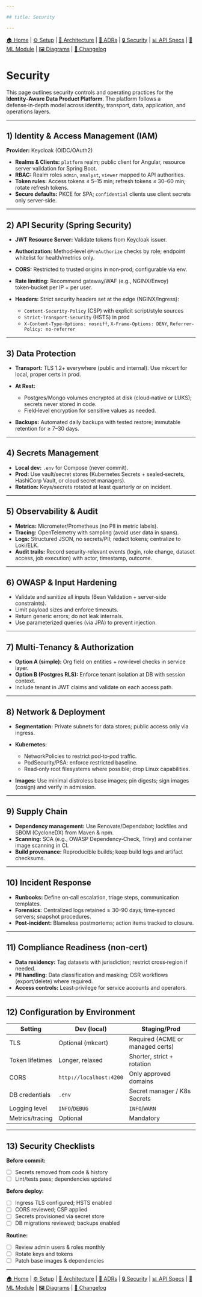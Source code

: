 ```yaml
---

## title: Security

---
```


[🏠 Home](index.md) | [⚙ Setup](setup.md) | [📐 Architecture](architecture.md) | [📜 ADRs](ADRs) | [🔒 Security](security.md) | [📊 API Specs](api-specs.md) | [🤖 ML Module](ml-module.md) | [🖼 Diagrams](diagrams/) | [📝 Changelog](CHANGELOG.md)

# Security

This page outlines security controls and operating practices for the **Identity‑Aware Data Product Platform**. The platform follows a defense‑in‑depth model across identity, transport, data, application, and operations layers.

---

## 1) Identity & Access Management (IAM)

**Provider:** Keycloak (OIDC/OAuth2)

* **Realms & Clients:** `platform` realm; public client for Angular, resource server validation for Spring Boot.
* **RBAC:** Realm roles `admin`, `analyst`, `viewer` mapped to API authorities.
* **Token rules:** Access tokens ≤ 5–15 min; refresh tokens ≤ 30–60 min; rotate refresh tokens.
* **Secure defaults:** PKCE for SPA; `confidential` clients use client secrets only server‑side.

---

## 2) API Security (Spring Security)

* **JWT Resource Server:** Validate tokens from Keycloak issuer.
* **Authorization:** Method‑level `@PreAuthorize` checks by role; endpoint whitelist for health/metrics only.
* **CORS:** Restricted to trusted origins in non‑prod; configurable via env.
* **Rate limiting:** Recommend gateway/WAF (e.g., NGINX/Envoy) token‑bucket per IP + per user.
* **Headers:** Strict security headers set at the edge (NGINX/Ingress):

    * `Content-Security-Policy` (CSP) with explicit script/style sources
    * `Strict-Transport-Security` (HSTS) in prod
    * `X-Content-Type-Options: nosniff`, `X-Frame-Options: DENY`, `Referrer-Policy: no-referrer`

---

## 3) Data Protection

* **Transport:** TLS 1.2+ everywhere (public and internal). Use mkcert for local, proper certs in prod.
* **At Rest:**

    * Postgres/Mongo volumes encrypted at disk (cloud‑native or LUKS); secrets never stored in code.
    * Field‑level encryption for sensitive values as needed.
* **Backups:** Automated daily backups with tested restore; immutable retention for ≥ 7–30 days.

---

## 4) Secrets Management

* **Local dev:** `.env` for Compose (never commit).
* **Prod:** Use vault/secret stores (Kubernetes Secrets + sealed‑secrets, HashiCorp Vault, or cloud secret managers).
* **Rotation:** Keys/secrets rotated at least quarterly or on incident.

---

## 5) Observability & Audit

* **Metrics:** Micrometer/Prometheus (no PII in metric labels).
* **Tracing:** OpenTelemetry with sampling (avoid user data in spans).
* **Logs:** Structured JSON, no secrets/PII; redact tokens; centralize to Loki/ELK.
* **Audit trails:** Record security‑relevant events (login, role change, dataset access, job execution) with actor, timestamp, outcome.

---

## 6) OWASP & Input Hardening

* Validate and sanitize all inputs (Bean Validation + server‑side constraints).
* Limit payload sizes and enforce timeouts.
* Return generic errors; do not leak internals.
* Use parameterized queries (via JPA) to prevent injection.

---

## 7) Multi‑Tenancy & Authorization

* **Option A (simple):** Org field on entities + row‑level checks in service layer.
* **Option B (Postgres RLS):** Enforce tenant isolation at DB with session context.
* Include tenant in JWT claims and validate on each access path.

---

## 8) Network & Deployment

* **Segmentation:** Private subnets for data stores; public access only via ingress.
* **Kubernetes:**

    * NetworkPolicies to restrict pod‑to‑pod traffic.
    * PodSecurity/PSA: enforce restricted baseline.
    * Read‑only root filesystems where possible; drop Linux capabilities.
* **Images:** Use minimal distroless base images; pin digests; sign images (cosign) and verify in admission.

---

## 9) Supply Chain

* **Dependency management:** Use Renovate/Dependabot; lockfiles and SBOM (CycloneDX) from Maven & npm.
* **Scanning:** SCA (e.g., OWASP Dependency‑Check, Trivy) and container image scanning in CI.
* **Build provenance:** Reproducible builds; keep build logs and artifact checksums.

---

## 10) Incident Response

* **Runbooks:** Define on‑call escalation, triage steps, communication templates.
* **Forensics:** Centralized logs retained ≥ 30–90 days; time‑synced servers; snapshot procedures.
* **Post‑incident:** Blameless postmortems; action items tracked to closure.

---

## 11) Compliance Readiness (non‑cert)

* **Data residency:** Tag datasets with jurisdiction; restrict cross‑region if needed.
* **PII handling:** Data classification and masking; DSR workflows (export/delete) where required.
* **Access controls:** Least‑privilege for service accounts and operators.

---

## 12) Configuration by Environment

| Setting         | Dev (local)             | Staging/Prod                     |
| --------------- | ----------------------- | -------------------------------- |
| TLS             | Optional (mkcert)       | Required (ACME or managed certs) |
| Token lifetimes | Longer, relaxed         | Shorter, strict + rotation       |
| CORS            | `http://localhost:4200` | Only approved domains            |
| DB credentials  | `.env`                  | Secret manager / K8s Secrets     |
| Logging level   | `INFO`/`DEBUG`          | `INFO`/`WARN`                    |
| Metrics/tracing | Optional                | Mandatory                        |

---

## 13) Security Checklists

**Before commit:**

* [ ] Secrets removed from code & history
* [ ] Lint/tests pass; dependencies updated

**Before deploy:**

* [ ] Ingress TLS configured; HSTS enabled
* [ ] CORS reviewed; CSP applied
* [ ] Secrets provisioned via secret store
* [ ] DB migrations reviewed; backups enabled

**Routine:**

* [ ] Review admin users & roles monthly
* [ ] Rotate keys and tokens
* [ ] Patch base images & dependencies

---

[🏠 Home](index.md) | [⚙ Setup](setup.md) | [📐 Architecture](architecture.md) | [📜 ADRs](ADRs) | [🔒 Security](security.md) | [📊 API Specs](api-specs.md) | [🤖 ML Module](ml-module.md) | [🖼 Diagrams](diagrams/) | [📝 Changelog](CHANGELOG.md)
